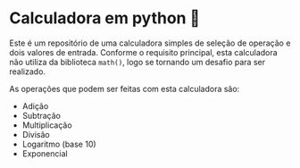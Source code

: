 # Calculadora em python 🧮

Este é um repositório de uma calculadora simples de seleção de operação e dois valores de entrada.
Conforme o requisito principal, esta calculadora não utiliza da biblioteca `math()`, logo se tornando um desafio para ser realizado.

As operações que podem ser feitas com esta calculadora são:
- Adição
- Subtração
- Multiplicação
- Divisão
- Logaritmo (base 10)
- Exponencial
